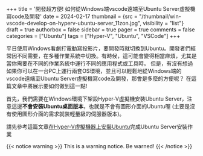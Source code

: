 +++
title = '開發超方便! 如何從Windows端vscode遠端至Ubuntu Server虛擬機寫code及開發'
date = 2024-02-17
thumbnail = {src = "/thumbnail/win-vscode-develop-on-hyperv-ubuntu-server_11zon.jpg", visibility = "list"}
draft = true
authorbox = false
sidebar = true
pager = true
comments = false
categories = ["Ubuntu"]
tags = ["Hyper-V", "Ubuntu", "VSCode"]
+++

平日使用Windows看劇打電動寫投影片，要開發時就切換到Ubuntu。開發者們經常因不同需要，在多種作業系統中切換。有時候，這可能會變得相當麻煩，尤其是當你需要在不同的作業系統中運行不同的應用程式或工具時。 但是，有沒有想過如果你可以在一台PC上運行兩套OS環境，並且可以輕鬆地從Windows端的vscode遠端至Ubuntu Server虛擬機寫code及開發，那會是多麼的方便呢？ 在這篇文章中將展示要如何做到這一點!

<!--more-->

首先，我們需要在Windows環境下架設Hyper-V虛擬機安裝Ubuntu Server，注意這邊**不會安裝Ubuntu桌面版本**，也就是不會有圖形介面的Ubuntu喔 (主要是沒有使用圖形介面的需求就裝輕量級的伺服器版本)。

請先參考這篇文章[在Hyper-V虛擬機器上安裝Ubuntu](/posts/install-ubuntu-on-hyperv-vm)完成Ubuntu Server安裝作業

{{< notice warning >}}
This is a warning notice. Be warned!
{{< /notice >}}